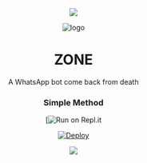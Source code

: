<div align="center">		

<img src= "https://camo.githubusercontent.com/71b837571c48af3aa60a73dbc9d5936aa359d78efbfa8a6743cbbbc16b80ef4d/68747470733a2f2f63646e2e646973636f72646170702e636f6d2f6174746163686d656e74732f3830353930323039333930363630383138362f3830353931333937323533353539303932322f74656e6f722e676966"/>

</p>

<div align="center">


![logo](https://i.ibb.co/k6PjNhS/images-3.jpg) 












# ZONE
A WhatsApp bot come back from death 

  
### Simple Method 

[![Run on Repl.it](https://replit.com/@BenMonster/ZONE-1?v=1)

[![Deploy](https://www.herokucdn.com/deploy/button.svg)](https://heroku.com/deploy?template=https://github.com/Ben-Monster/ZONE.git)  
  
  
  <div align="center">		
<img src= "https://camo.githubusercontent.com/71b837571c48af3aa60a73dbc9d5936aa359d78efbfa8a6743cbbbc16b80ef4d/68747470733a2f2f63646e2e646973636f72646170702e636f6d2f6174746163686d656e74732f3830353930323039333930363630383138362f3830353931333937323533353539303932322f74656e6f722e676966"/>
</p>
<div align="center">
